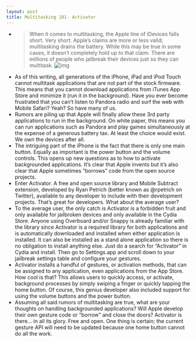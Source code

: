 ```yaml
---
layout: post
title: Multitasking 101- Activator
---
```

* >When it comes to multitasking, the Apple line of iDevices falls short. Very short. Apple’s claims are more or less valid; multitasking drains the battery. While this may be true in some cases, it doesn’t completely hold up to that claim. There are millions of people who jailbreak their devices just so they can multitask.
![img](http://media.idownloadblog.com/wp-content/uploads/2010/03/iphone-gesture.jpg)
* As of this writing, all generations of the iPhone, iPad and iPod Touch cannot multitask applications that are not part of the stock firmware. This means that you cannot download applications from iTunes App Store and minimize it (run it in the background). Have you ever become frustrated that you can’t listen to Pandora radio and surf the web with Mobile Safari? Yeah? So have many of us.
* Rumors are piling up that Apple will finally allow these 3rd party applications to run in the background. On white paper, this means you can run applications such as Pandora and play games simultaneously at the expense of a generous battery tax. At least the choice would exist. We own the devices after all.
* The intriguing part of the iPhone is the fact that there is only one main button. Equally as important is the power button and the volume controls. This opens up new questions as to how to activate backgrounded applications. It’s clear that Apple invents but it’s also clear that Apple sometimes “borrows” code from the open source projects.
* Enter Activator. A free and open source library and Mobile Subtract extension, developed by Ryan Petrich (better known as @rpetrich on Twitter), available to any developer to include with their development projects. That’s great for developers. What about the average user?
* To the average user, the only catch is Activator is a forbidden fruit and only available for jailbroken devices and only available in the Cydia Store. Anyone using Overboard and/or Snappy is already familiar with the library since Activator is a required library for both applications and is automatically downloaded and installed when either application is installed. It can also be installed as a stand alone application so there is no obligation to install anything else. Just do a search for “Activator” in Cydia and install. Then go to Settings.app and scroll down to your jailbreak settings table and configure your gestures.
* Activator installs a handful of gestures, or activation methods, that can be assigned to any application, even applications from the App Store. How cool is that? This allows users to quickly access, or activate, background processes by simply swiping a finger or quickly tapping the home button. Of course, this genius developer also included support for using the volume buttons and the power button.
* Assuming all said rumors of multitasking are true, what are your thoughts on handling backgrounded applications? Will Apple develop their own gesture code or “borrow” and close the doors? Activator is there… in all its glory. Free and open. One thing is certain; the current gesture API will need to be updated because one home button cannot do all the work.

